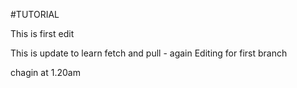 #TUTORIAL

This is first edit


This is update to learn fetch and pull - again
Editing for first branch

chagin at 1.20am
